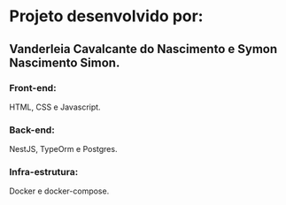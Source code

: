 # Projeto desenvolvido por: 
## Vanderleia Cavalcante do Nascimento e Symon Nascimento Simon.



### Front-end:
HTML, CSS e Javascript.

### Back-end:
NestJS, TypeOrm e Postgres.

### Infra-estrutura:
Docker e docker-compose. 
